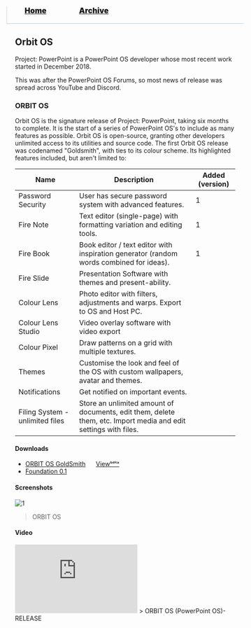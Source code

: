 <blockquote style="background: #0000;border-bottom: 1px solid #B2D2E1;height: 30px;margin: 0 -20px 20px;padding: 0px 20px 9px 40px;">
  <p style=""><a href="https://hexa-one.github.io/pptos-wiki/" style="font-size: 17px;font-weight: 900;font-style: normal;text-shadow: rgba(255,255,255,0.9) 0 1px 0;">Home</a>&nbsp;&nbsp;&nbsp;&nbsp;&nbsp;&nbsp;&nbsp;&nbsp;&nbsp;&nbsp;&nbsp;&nbsp;&nbsp;&nbsp;&nbsp;&nbsp;&nbsp;&nbsp;
    <a href="https://hexa-one.github.io/pptos-wiki/archive/" style="font-size: 17px;font-weight: 900;font-style: normal;text-shadow: rgba(255,255,255,0.9) 0 1px 0;">Archive</a>
  </p>
</blockquote>

## Orbit OS

Project: PowerPoint is a PowerPoint OS developer whose most recent work started in December 2018.

This was after the PowerPoint OS Forums, so most news of release was spread across YouTube and Discord.

### ORBIT OS 
Orbit OS is the signature release of Project: PowerPoint, taking six months to complete. It is the start of a series of PowerPoint OS's to include as many features as possible. Orbit OS is open-source, granting other developers unlimited access to its utilities and source code.
The first Orbit OS release was codenamed "Goldsmith", with ties to its colour scheme. Its highlighted features included, but aren't limited to:

| Name                            | Description                                                                                                     | Added (version) |
| ------------------------------- | --------------------------------------------------------------------------------------------------------------- | --------------- |
| Password Security               | User has secure password system with advanced features.                                                         | 1               |
| Fire Note                       | Text editor (single-page) with formatting variation and editing tools.                                          | 1               |
| Fire Book                       | Book editor / text editor with inspiration generator (random words combined for ideas).                         | 1               |
| Fire Slide                      | Presentation Software with themes and present-ability.                                                          |
| Colour Lens                     | Photo editor with filters, adjustments and warps. Export to OS and Host PC.                                     |
| Colour Lens Studio              | Video overlay software with video export                                                                        |
| Colour Pixel                    | Draw patterns on a grid with multiple textures.                                                                 |
| Themes                          | Customise the look and feel of the OS with custom wallpapers, avatar and themes.                                |
| Notifications                   | Get notified on important events.                                                                               |
| Filing System - unlimited files | Store an unlimited amount of documents, edit them, delete them, etc. Import media and edit settings with files. |

#### Downloads

- [ORBIT OS GoldSmith](https://archive.org/download/pptoswiki_archive_14_09_2021/pptoswiki_archive_14_09_2021.zip/Project_PowerPoint%2FOrbit%20OS%20GoldSmith%20Release%201.0%2030th%20June%202019.pptm)&nbsp;&nbsp;&nbsp;&nbsp;&nbsp; [Viewᵇᵉᵗᵃ](https://hexa-one.github.io/pptos-wiki/viewer/Orbit_OS/OrbitOS_Goldsmith)
- [Foundation 0.1](https://github.com/hexa-one/pptos-wiki/raw/gh-pages/files/Orbit_OS/Foundation%200.1.pptm)

#### Screenshots

![1](https://user-images.githubusercontent.com/58103738/128825968-db9f7dcd-c1fd-4a93-9084-7b3958dfd72a.png)
> ORBIT OS

#### Video

<iframe width="280" height="157" src="https://www.youtube-nocookie.com/embed/V0w_HfFNYiU" title="YouTube video player" frameborder="0" allow="accelerometer; autoplay; clipboard-write; encrypted-media; gyroscope; picture-in-picture" allowfullscreen></iframe>
> ORBIT OS (PowerPoint OS)- RELEASE

<body style="background-image: url(https://raw.githubusercontent.com/hexa-one/pptos-wiki/gh-pages/assets/background/background.png);background-repeat: no-repeat;background-attachment: fixed;background-size: cover;">
